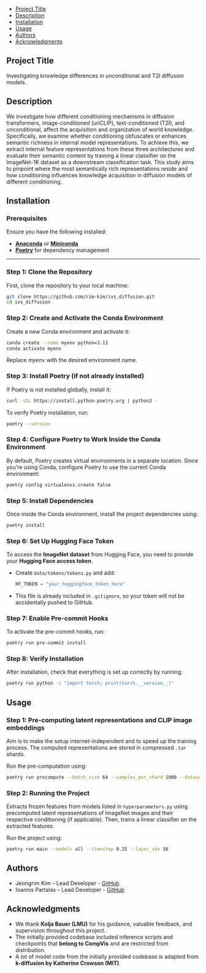 - [Project Title](#project-title)
- [Description](#description)
- [Installation](#installation)
- [Usage](#usage)
- [Authors](#authors)
- [Acknowledgments](#acknowledgments)

## Project Title
Investigating knowledge differences in unconditional and T2I diffusion models.

## Description
We investigate how different conditioning mechanisms in diffusion transformers, image-conditioned (unCLIP), text-conditioned (T2I), and unconditional, affect the acquisition and organization of world knowledge. Specifically, we examine whether conditioning obfuscates or enhances semantic richness in internal model representations. To achieve this, we extract internal feature representations from these three architectures and evaluate their semantic content by training a linear classifier on the ImageNet-1K dataset as a downstream classification task. This study aims to pinpoint where the most semantically rich representations reside and how conditioning influences knowledge acquisition in diffusion models of different conditioning.

## Installation

### Prerequisites
Ensure you have the following installed:
- [**Anaconda**](https://www.anaconda.com/products/distribution) or [**Miniconda**](https://docs.conda.io/en/latest/miniconda.html)
- [**Poetry**](https://python-poetry.org/docs/#installation) for dependency management

---

### Step 1: Clone the Repository
First, clone the repository to your local machine:
```sh
git clone https://github.com/rim-kim/ivs_diffusion.git
cd ivs_diffusion
```

### Step 2: Create and Activate the Conda Environment
Create a new Conda environment and activate it:
```sh
conda create --name myenv python=3.11
conda activate myenv
```
Replace _myenv_ with the desired environment name.

### Step 3: Install Poetry (if not already installed)
If Poetry is not installed globally, install it:
```sh
curl -sSL https://install.python-poetry.org | python3 -
```
To verify Poetry installation, run:
```sh
poetry --version
```

### Step 4: Configure Poetry to Work Inside the Conda Environment
By default, Poetry creates virtual environments in a separate location. Since you're using Conda, configure Poetry to use the current Conda environment:
```sh
poetry config virtualenvs.create false
```

### Step 5: Install Dependencies
Once inside the Conda environment, install the project dependencies using:
```sh
poetry install
```

### Step 6: Set Up Hugging Face Token
To access the **ImageNet dataset** from Hugging Face, you need to provide your **Hugging Face access token**.

 - Create `data/tokens/tokens.py` and add:
     ```python
     HF_TOKEN = "your_huggingface_token_here"
     ```
  - This file is already included in `.gitignore`, so your token will not be accidentally pushed to GitHub.


### Step 7: Enable Pre-commit Hooks
To activate the pre-commit hooks, run:
```sh
poetry run pre-commit install
```

### Step 8: Verify Installation
After installation, check that everything is set up correctly by running:
```sh
poetry run python -c "import torch; print(torch.__version__)"
```

## Usage

### Step 1: Pre-computing latent representations and CLIP image embeddings
Aim is to make the setup internet-independent and to speed up the training process.
The computed representations are stored in compressed `.tar` shards.

Run the pre-computation using:
```sh
poetry run precompute --batch_size 64 --samples_per_shard 1000 --dataset both
```

### Step 2: Running the Project
Extracts frozen features from models listed in `hyperparameters.py` using precomputed latent representations of ImageNet images and their respective conditioning (if applicable). Then, trains a linear classifier on the extracted features.

Run the project using:
```sh
poetry run main --models all --timestep 0.25 --layer_idx 16
```

## Authors
- Jeongrim Kim – Lead Developer - [GitHub](https://github.com/rim-kim)
- Ioannis Partalas – Lead Developer - [GitHub](https://github.com/i-partalas)

## Acknowledgments
- We thank **Kolja Bauer (LMU)** for his guidance, valuable feedback, and supervision throughout this project.
- The initially provided codebase included inference scripts and checkpoints that **belong to CompVis** and are restricted from distribution.
- A lot of model code from the initially provided codebase is adapted from **k-diffusion by Katherine Crowson (MIT)**.
